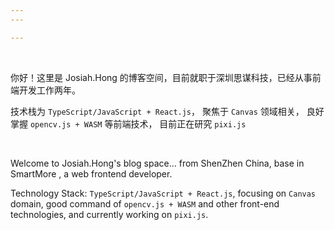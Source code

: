 ```yaml
---
---

---
```


<br />

你好！这里是 Josiah.Hong 的博客空间，目前就职于深圳思谋科技，已经从事前端开发工作两年。

技术栈为 `TypeScript/JavaScript + React.js`， 聚焦于 `Canvas` 领域相关， 良好掌握 `opencv.js + WASM` 等前端技术， 目前正在研究 `pixi.js`

<br />

Welcome to Josiah.Hong's blog space... from ShenZhen China, base in SmartMore , a web frontend developer.

Technology Stack: `TypeScript/JavaScript + React.js`, focusing on `Canvas` domain, good command of `opencv.js + WASM` and other front-end technologies, and currently working on `pixi.js`.

<br />
